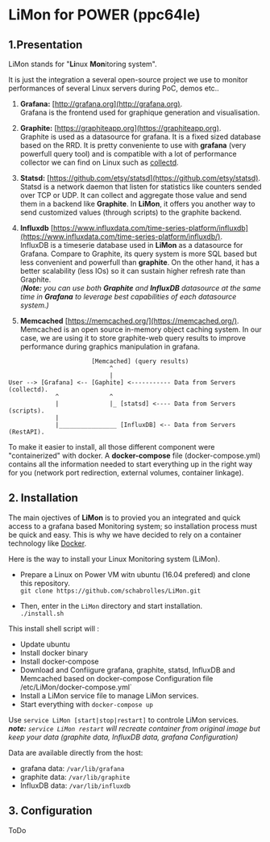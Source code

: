 # LiMon for POWER (ppc64le)

## 1.Presentation

LiMon stands for "**Li**nux **Mon**itoring system".

It is just the integration a several open-source project we use to monitor performances of several Linux servers during PoC, demos etc..

1. **Grafana:** [http://grafana.org](http://grafana.org).  
Grafana is the frontend used for graphique generation and visualisation.

2. **Graphite:** [https://graphiteapp.org](https://graphiteapp.org).  
Graphite is used as a datasource for grafana. It is a fixed sized database based on the RRD. It is pretty conveniente to use with **grafana** (very powerfull query tool) and is compatible with a lot of performance collector we can find on Linux such as [collectd](https://collectd.org).  

3. **Statsd:** [https://github.com/etsy/statsd](https://github.com/etsy/statsd).  
Statsd is a network daemon that listen for statistics like counters sended over TCP or UDP. It can collect and aggregate those value and send them in a backend like **Graphite**. In **LiMon**, it offers you another way to send customized values (through scripts) to the graphite backend.

4. **Influxdb** [https://www.influxdata.com/time-series-platform/influxdb](https://www.influxdata.com/time-series-platform/influxdb/).  
InfluxDB is a timeserie database used in **LiMon** as a datasource for Grafana. Compare to Graphite, its query system is more SQL based but less convenient and powerfull than **graphite**. On the other hand, it has a better scalability (less IOs) so it can sustain higher refresh rate than Graphite.  
*(__Note:__ you can use both __Graphite__ and __InfluxDB__ datasource at the same time in __Grafana__ to leverage best capabilities of each datasource system.)*

5. **Memcached** [https://memcached.org/](https://memcached.org/).  
Memcached is an open source in-memory object caching system. In our case, we are using it to store graphite-web query results to improve performance during graphics manipulation in grafana.


```
                       [Memcached] (query results)     
                            ^
                            |
User --> [Grafana] <-- [Gaphite] <----------- Data from Servers (collectd).  
             ^              ^  
             |              |_ [statsd] <---- Data from Servers (scripts).  
             |
             |________________ [InfluxDB] <-- Data from Servers (RestAPI).
```

To make it easier to install, all those different component were "containerized" with docker.
 A **docker-compose** file (docker-compose.yml) contains all the information needed to start everything up in the right way for you (network port redirection, external volumes, container linkage).

## 2. Installation

The main ojectives of **LiMon** is to provied you an integrated and quick access to a grafana based Monitoring system; so installation process must be quick and easy. This is why we have decided to rely on a container technology like [Docker](https://www.docker.com).

Here is the way to install your Linux Monitoring system (LiMon).

* Prepare a Linux on Power VM witn ubuntu (16.04 prefered) and clone this repository.  
`git clone https://github.com/schabrolles/LiMon.git`


* Then, enter in the `LiMon` directory and start installation.   
`./install.sh`

This install shell script will :  
* Update ubuntu
* Install docker binary
* Install docker-compose
* Download and Confiigure grafana, graphite, statsd, InfluxDB and Memcached based on docker-compose Configuration file /etc/LiMon/docker-compose.yml`
* Install a LiMon service file to manage LiMon services.
* Start everything with `docker-compose up`

Use `service LiMon [start|stop|restart]` to controle LiMon services.   
*__note:__ `service LiMon restart` will recreate container from original image but keep your data (graphite data, InfluxDB data, grafana Configuration)*

Data are available directly from the host:
* grafana data: `/var/lib/grafana`
* graphite data: `/var/lib/graphite`
* InfluxDB data: `/var/lib/influxdb`


## 3. Configuration
ToDo
